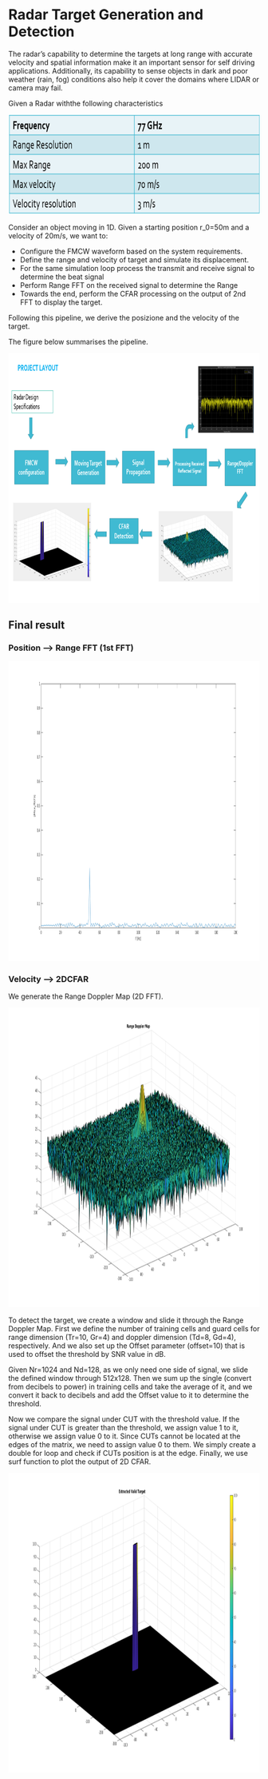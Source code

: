
# Radar Target Generation and Detection

The radar’s capability to determine the targets at long range with accurate velocity and spatial information make it an important sensor for self driving applications. Additionally, its capability to sense objects in dark and poor weather (rain, fog) conditions also help it cover the domains where LIDAR or camera may fail.

Given a Radar withthe following characteristics

<img src="media/radar_specs.png" width="600" height="200" />

Consider an object moving in 1D. Given a starting position r_0=50m and a velocity of 20m/s, we want to:
- Configure the FMCW waveform based on the system requirements.
- Define the range and velocity of target and simulate its displacement.
- For the same simulation loop process the transmit and receive signal to determine the beat signal
- Perform Range FFT on the received signal to determine the Range
- Towards the end, perform the CFAR processing on the output of 2nd FFT to display the target.

Following this pipeline, we derive the posizione and the velocity of the target.

The figure below summarises the pipeline.

<img src="media/project_pipeline.png" width="1000" height="500" />


## Final result

### Position --> Range FFT (1st FFT)

<img src="media/1d_fft.png" width="800" height="600" />

### Velocity --> 2DCFAR

We generate the Range Doppler Map (2D FFT).

<img src="media/2d_1_fft.png" width="800" height="600" />

To detect the target, we create a window and slide it through the Range Doppler Map.
First we define the number of training cells and guard cells for range dimension (Tr=10, Gr=4) and doppler dimension (Td=8, Gd=4), respectively.
And we also set up the Offset parameter (offset=10) that is used to offset the threshold by SNR value in dB.

Given Nr=1024 and Nd=128, as we only need one side of signal, we slide the defined window through 512x128.
Then we sum up the single (convert from decibels to power) in training cells and take the average of it, and we convert it back to decibels and add the Offset value to it to determine the threshold.

Now we compare the signal under CUT with the threshold value. If the signal under CUT is greater than the threshold, we assign value 1 to it, otherwise we assign value 0 to it. Since CUTs cannot be located at the edges of the matrix, we need to assign value 0 to them. We simply create a double for loop and check if CUTs position is at the edge.
Finally, we use surf function to plot the output of 2D CFAR.

<img src="media/2d_2_fft.png" width="800" height="600" />


